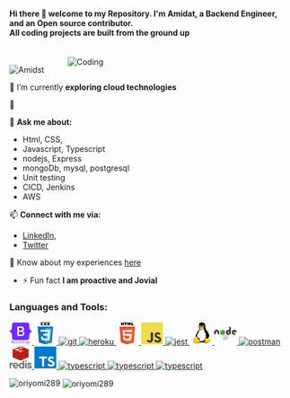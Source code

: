 <h4 align= "left"> Hi there 👋 welcome to my Repository. I'm Amidat, a Backend Engineer, and an Open source contributor. <br> All coding projects are built from the ground up </h4>
<br><img align= "right" alt= "Coding" width="400" src="https://tinyurl.com/4rrj2czu">

<p align="left"> <img src="https://komarev.com/ghpvc/?username=oriyomi289&label=Profile%20views&color=0e75b6&style=flat" alt="Amidst" /> </p>

 🔭 I’m currently **exploring cloud technologies**

 🌱

 💬 **Ask me about:**
* Html, CSS, 
* Javascript, Typescript
* nodejs, Express
* mongoDb, mysql, postgresql 
* Unit testing
* CICD, Jenkins
* AWS

 📫 **Connect with me via:**
 
- [LinkedIn](https://www.linkedin.com/in/ameedat/),
- [Twitter](https://twitter.com/HER_sake_)

 📄 Know about my experiences [here](https://tinyurl.com/dk9xjj8k)

- ⚡ Fun fact **I am proactive and Jovial**

<h3 align="left">Languages and Tools:</h3>
<p align="left"> 
 <a href="https://getbootstrap.com" target="_blank" rel="noreferrer"> 
   <img src="https://raw.githubusercontent.com/devicons/devicon/master/icons/bootstrap/bootstrap-plain-wordmark.svg" alt="bootstrap" width="40" height="40"/> 
 </a> 
 <a href="https://www.w3schools.com/css/" target="_blank" rel="noreferrer"> 
   <img src="https://raw.githubusercontent.com/devicons/devicon/master/icons/css3/css3-original-wordmark.svg" alt="css3" width="40" height="40"/> 
 </a> 
 <a href="https://expressjs.com" target="_blank" rel="noreferrer"> 
   <img src="https://www.vectorlogo.zone/logos/git-scm/git-scm-icon.svg" alt="git" width="40" height="40"/> 
 </a> 
 <a href="https://heroku.com" target="_blank" rel="noreferrer"> 
   <img src="https://www.vectorlogo.zone/logos/heroku/heroku-icon.svg" alt="heroku" width="40" height="40"/> 
 </a> 
 <a href="https://www.w3.org/html/" target="_blank" rel="noreferrer"> 
   <img src="https://raw.githubusercontent.com/devicons/devicon/master/icons/html5/html5-original-wordmark.svg" alt="html5" width="40" height="40"/> 
 </a> 
 <a href="https://developer.mozilla.org/en-US/docs/Web/JavaScript" target="_blank" rel="noreferrer"> 
   <img src="https://raw.githubusercontent.com/devicons/devicon/master/icons/javascript/javascript-original.svg" alt="javascript" width="40" height="40"/> 
 </a> 
 <a href="https://jestjs.io" target="_blank" rel="noreferrer"> 
   <img src="https://www.vectorlogo.zone/logos/jestjsio/jestjsio-icon.svg" alt="jest" width="40" height="40"/> 
 </a> 
 <a href="https://www.linux.org/" target="_blank" rel="noreferrer"> 
   <img src="https://raw.githubusercontent.com/devicons/devicon/master/icons/linux/linux-original.svg" alt="linux" width="40" height="40"/> 
 </a> 
 <a href="https://nodejs.org" target="_blank" rel="noreferrer"> 
   <img src="https://raw.githubusercontent.com/devicons/devicon/master/icons/nodejs/nodejs-original-wordmark.svg" alt="nodejs" width="40" height="40"/> 
 </a> 
 <a href="https://postman.com" target="_blank" rel="noreferrer"> 
   <img src="https://www.vectorlogo.zone/logos/getpostman/getpostman-icon.svg" alt="postman" width="40" height="40"/> 
 </a> 
 <a href="https://redis.io" target="_blank" rel="noreferrer"> 
   <img src="https://raw.githubusercontent.com/devicons/devicon/master/icons/redis/redis-original-wordmark.svg" alt="redis" width="40" height="40"/> </a> 
 <a href="https://www.typescriptlang.org/" target="_blank" rel="noreferrer"> 
   <img src="https://raw.githubusercontent.com/devicons/devicon/master/icons/typescript/typescript-original.svg" alt="typescript" width="40" height="40"/> 
 </a>
 <a href="https://learn.mongodb.com/" target="_blank" rel="noreferrer"> 
   <img src="https://cdn.jsdelivr.net/gh/devicons/devicon/icons/mongodb/mongodb-original-wordmark.svg" alt="typescript" width="40" height="40"/> 
 </a>
  <a href="https://www.postgresql.org/docs/current/ddl.html" target="_blank" rel="noreferrer"> 
   <img src="https://cdn.jsdelivr.net/gh/devicons/devicon/icons/postgresql/postgresql-plain-wordmark.svg" alt="typescript" width="40" height="40"/> 
 </a>
 <a href="https://circleci.com/" target="_blank" rel="noreferrer"> 
   <img src="https://cdn.jsdelivr.net/gh/devicons/devicon/icons/circleci/circleci-plain-wordmark.svg" alt="typescript" width="40" height="40"/> 
 </a>
</p>

<p><img align="left" src="https://github-readme-stats.vercel.app/api/top-langs?username=Amidsts&show_icons=true&locale=en&layout=compact" alt="oriyomi289" /></p>

<p>&nbsp;<img align="center" src="https://github-readme-stats.vercel.app/api?username=Amidsts&show_icons=true&locale=en" alt="oriyomi289" /></p>
